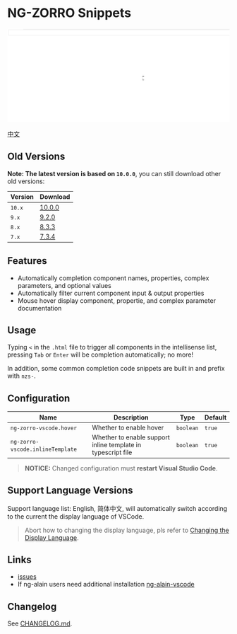 # NG-ZORRO Snippets

![Help](help.gif)

[中文](README.zh-CN.md)

## Old Versions

**Note: The latest version is based on `10.0.0`**, you can still download other old versions:

| Version | Download |
|---------|----------|
| `10.x` | [10.0.0](https://raw.githubusercontent.com/ng-alain/ng-zorro-vscode/master/cipchk.ng-zorro-vscode-en-US-9.2.0.vsix) |
| `9.x` | [9.2.0](https://raw.githubusercontent.com/ng-alain/ng-zorro-vscode/master/cipchk.ng-zorro-vscode-en-US-9.2.0.vsix) |
| `8.x` | [8.3.3](https://raw.githubusercontent.com/ng-alain/ng-zorro-vscode/master/cipchk.ng-zorro-vscode-8.3.3.vsix) |
| `7.x` | [7.3.4](https://raw.githubusercontent.com/ng-alain/ng-zorro-vscode/master/cipchk.ng-zorro-vscode-7.3.4.vsix) |

## Features

- Automatically completion component names, properties, complex parameters, and optional values
- Automatically filter current component input & output properties
- Mouse hover display component, propertie, and complex parameter documentation

## Usage

Typing `<` in the `.html` file to trigger all components in the intellisense list, pressing `Tab` or `Enter` will be completion automatically; no more!

In addition, some common completion code snippets are built in and prefix with `nzs-`.

## Configuration

| Name | Description | Type | Default |
|------|-------------|------|---------|
| `ng-zorro-vscode.hover` | Whether to enable hover | `boolean` | `true` |
| `ng-zorro-vscode.inlineTemplate` | Whether to enable support inline template in typescript file | `boolean` | `true` |

> **NOTICE:** Changed configuration must **restart Visual Studio Code**.

## Support Language Versions

Support language list: English, 简体中文, will automatically switch according to the current the display language of VSCode.

> Abort how to changing the display language, pls refer to [Changing the Display Language](https://code.visualstudio.com/docs/getstarted/locales#_changing-the-display-language).

## Links

- [issues](https://github.com/cipchk/ng-zorro-vscode/issues)
- If ng-alain users need additional installation [ng-alain-vscode](https://marketplace.visualstudio.com/items?itemName=cipchk.ng-alain-vscode)

## Changelog

See [CHANGELOG.md](CHANGELOG.md).
